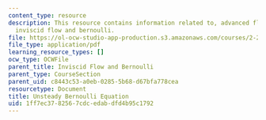 ```yaml
---
content_type: resource
description: This resource contains information related to, advanced fluid mechanics,
  inviscid flow and bernoulli.
file: https://ol-ocw-studio-app-production.s3.amazonaws.com/courses/2-25-advanced-fluid-mechanics-fall-2013/1ff7ec3782567cdcedabdfd4b95c1792_MIT2_25F13_Unstea_Bernou.pdf
file_type: application/pdf
learning_resource_types: []
ocw_type: OCWFile
parent_title: Inviscid Flow and Bernoulli
parent_type: CourseSection
parent_uid: c8443c53-a0eb-0285-5b68-d67bfa778cea
resourcetype: Document
title: Unsteady Bernoulli Equation
uid: 1ff7ec37-8256-7cdc-edab-dfd4b95c1792
---
```


